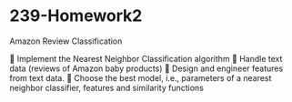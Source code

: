 # 239-Homework2
Amazon Review Classification

 Implement the Nearest Neighbor Classification algorithm
 Handle text data (reviews of Amazon baby products)
 Design and engineer features from text data.
 Choose the best model, i.e., parameters of a nearest neighbor classifier, features and similarity functions
